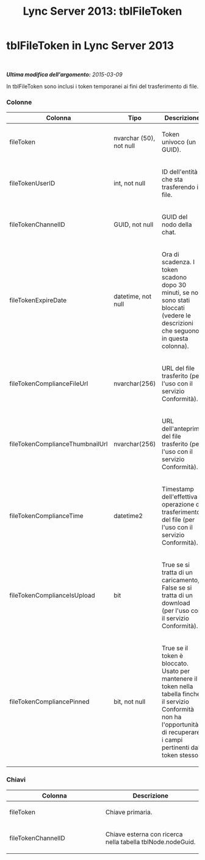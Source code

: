 ﻿---
title: 'Lync Server 2013: tblFileToken'
TOCTitle: tblFileToken
ms:assetid: 49e7dd79-1607-443c-818a-88c160e4ed06
ms:mtpsurl: https://technet.microsoft.com/it-it/library/Gg558646(v=OCS.15)
ms:contentKeyID: 49300451
ms.date: 08/24/2015
mtps_version: v=OCS.15
ms.translationtype: HT
---

# tblFileToken in Lync Server 2013

 

_**Ultima modifica dell'argomento:** 2015-03-09_

In tblFileToken sono inclusi i token temporanei ai fini del trasferimento di file.

### Colonne

<table>
<colgroup>
<col style="width: 33%" />
<col style="width: 33%" />
<col style="width: 33%" />
</colgroup>
<thead>
<tr class="header">
<th>Colonna</th>
<th>Tipo</th>
<th>Descrizione</th>
</tr>
</thead>
<tbody>
<tr class="odd">
<td><p>fileToken</p></td>
<td><p>nvarchar (50), not null</p></td>
<td><p>Token univoco (un GUID).</p></td>
</tr>
<tr class="even">
<td><p>fileTokenUserID</p></td>
<td><p>int, not null</p></td>
<td><p>ID dell'entità che sta trasferendo il file.</p></td>
</tr>
<tr class="odd">
<td><p>fileTokenChannelID</p></td>
<td><p>GUID, not null</p></td>
<td><p>GUID del nodo della chat.</p></td>
</tr>
<tr class="even">
<td><p>fileTokenExpireDate</p></td>
<td><p>datetime, not null</p></td>
<td><p>Ora di scadenza. I token scadono dopo 30 minuti, se non sono stati bloccati (vedere le descrizioni che seguono in questa colonna).</p></td>
</tr>
<tr class="odd">
<td><p>fileTokenComplianceFileUrl</p></td>
<td><p>nvarchar(256)</p></td>
<td><p>URL del file trasferito (per l'uso con il servizio Conformità).</p></td>
</tr>
<tr class="even">
<td><p>fileTokenComplianceThumbnailUrl</p></td>
<td><p>nvarchar(256)</p></td>
<td><p>URL dell'anteprima del file trasferito (per l'uso con il servizio Conformità).</p></td>
</tr>
<tr class="odd">
<td><p>fileTokenComplianceTime</p></td>
<td><p>datetime2</p></td>
<td><p>Timestamp dell'effettiva operazione di trasferimento del file (per l'uso con il servizio Conformità).</p></td>
</tr>
<tr class="even">
<td><p>fileTokenComplianceIsUpload</p></td>
<td><p>bit</p></td>
<td><p>True se si tratta di un caricamento, False se si tratta di un download (per l'uso con il servizio Conformità).</p></td>
</tr>
<tr class="odd">
<td><p>fileTokenCompliancePinned</p></td>
<td><p>bit, not null</p></td>
<td><p>True se il token è bloccato. Usato per mantenere il token nella tabella finché il servizio Conformità non ha l'opportunità di recuperare i campi pertinenti dal token stesso.</p></td>
</tr>
</tbody>
</table>


### Chiavi

<table>
<colgroup>
<col style="width: 50%" />
<col style="width: 50%" />
</colgroup>
<thead>
<tr class="header">
<th>Colonna</th>
<th>Descrizione</th>
</tr>
</thead>
<tbody>
<tr class="odd">
<td><p>fileToken</p></td>
<td><p>Chiave primaria.</p></td>
</tr>
<tr class="even">
<td><p>fileTokenChannelID</p></td>
<td><p>Chiave esterna con ricerca nella tabella tblNode.nodeGuid.</p></td>
</tr>
</tbody>
</table>

